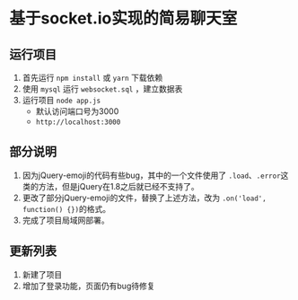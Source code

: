 # 基于socket.io实现的简易聊天室

## 运行项目

1. 首先运行 `npm install` 或 `yarn` 下载依赖
2. 使用 `mysql` 运行 `websocket.sql` ，建立数据表
3. 运行项目 `node app.js`
   - 默认访问端口号为3000
   - `http://localhost:3000`

## 部分说明

1. 因为jQuery-emoji的代码有些bug，其中的一个文件使用了 `.load`、`.error`这类的方法，但是jQuery在1.8之后就已经不支持了。
2. 更改了部分jQuery-emoji的文件，替换了上述方法，改为 `.on('load', function() {})`的格式。
3. 完成了项目局域网部署。

## 更新列表

1. 新建了项目
2. 增加了登录功能，页面仍有bug待修复
